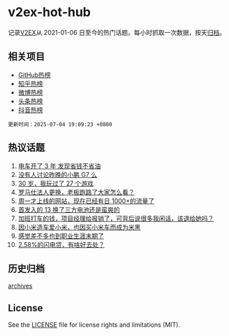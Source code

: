 # v2ex-hot-hub

 记录[V2EX](https://www.v2ex.com/)从 2021-01-06 日至今的热门话题。每小时抓取一次数据，按天[归档](archives)。
 
 ## 相关项目

- [GitHub热榜](https://github.com/snaildev/github-hot-hub)
- [知乎热榜](https://github.com/snaildev/zhihu-hot-hub)
- [微博热榜](https://github.com/snaildev/weibo-hot-hub)
- [头条热榜](https://github.com/snaildev/toutiao-hot-hub)
- [抖音热榜](https://github.com/snaildev/douyin-hot-hub)


 `更新时间：2025-07-04 19:09:23 +0800`

## 热议话题

1. [电车开了 3 年 发现省钱不省油](https://www.v2ex.com/t/1142850)
1. [没有人讨论昨晚的小鹏 G7 么](https://www.v2ex.com/t/1142950)
1. [30 岁，我玩过了 27 个游戏](https://www.v2ex.com/t/1142963)
1. [罗马仕法人更换，老板跑路了大家怎么看？](https://www.v2ex.com/t/1142905)
1. [周一才上线的网站，现在已经有日 1000+的流量了](https://www.v2ex.com/t/1142965)
1. [首发入的 13 换了三方电池还是蛮爽的](https://www.v2ex.com/t/1142918)
1. [加班打车的钱，项目经理给报销了，可背后说很多我闲话，该退给她吗？](https://www.v2ex.com/t/1142969)
1. [因小米造车爱小米，也因买小米车而成为米黑](https://www.v2ex.com/t/1143035)
1. [感觉差不多也到职业生涯末期了](https://www.v2ex.com/t/1142886)
1. [2.58%的闪电贷，有啥好去处？](https://www.v2ex.com/t/1142960)

## 历史归档

[archives](archives)

## License

See the [LICENSE](LICENSE) file for license rights and limitations (MIT).
